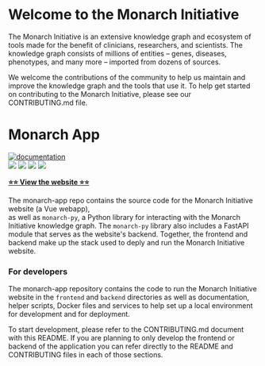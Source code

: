 # Welcome to the Monarch Initiative

The Monarch Initiative is an extensive knowledge graph and ecosystem of tools made for the benefit of clinicians, researchers, and scientists. The knowledge graph consists of millions of entities – genes, diseases, phenotypes, and many more – imported from dozens of sources.

We welcome the contributions of the community to help us maintain and improve the knowledge graph and the tools that use it. To help get started on contributing to the Monarch Initiative, please see our CONTRIBUTING.md file.

# Monarch App

[![documentation](https://img.shields.io/badge/-Documentation-purple?logo=read-the-docs&logoColor=white&style=for-the-badge)](https://monarch-initiative.github.io/monarch-documentation/)  
![](https://github.com/monarch-initiative/monarch-app/actions/workflows/test-backend.yaml/badge.svg)
![](https://github.com/monarch-initiative/monarch-app/actions/workflows/test-frontend.yaml/badge.svg)
![](https://github.com/monarch-initiative/monarch-app/actions/workflows/deploy-documentation.yaml/badge.svg)
![](https://github.com/monarch-initiative/monarch-app/actions/workflows/build-image.yaml/badge.svg)

[**⭐️⭐️ View the website ⭐️⭐️**](https://next.monarchinitiative.org/)

The monarch-app repo contains the source code for the Monarch Initiative website (a Vue webapp),  
as well as `monarch-py`, a Python library for interacting with the Monarch Initiative knowledge graph. The `monarch-py` library also includes a FastAPI module that serves as the website's backend. Together, the frontend and backend make up the stack used to deply and run the Monarch Initiative website. 


### For developers

The monarch-app repository contains the code to run the Monarch Initiative website in the `frontend` and `backend` directories as well as documentation, helper scripts, Docker files and services to help set up a local environment for development and for deployment.

To start development, please refer to the CONTRIBUTING.md document with this README. If you are planning to only develop the frontend or backend of the application you can refer directly to the README and CONTRIBUTING files in each of those sections.
